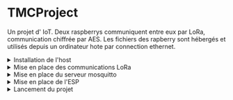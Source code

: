 # TMCProject
Un projet d' IoT. Deux raspberrys communiquent entre eux par LoRa, communication chiffrée par AES.
Les fichiers des rapberry sont hébergés et utilisés depuis un ordinateur hote par connection ethernet.


<details><summary>Installation de l'host</summary>
<p>

Afin de commencer l'installation de l'host nous allons créer notre répertoire ainsi que télécharger, et monter l'OS de notre raspberry. Ici notre path sera /home/florian/TMCProject/RASPI, il faut donc l'adapter à notre situation.  

```
	$ mkdir RASPI
	$ cd RASPI
	$ mkdir client
	$ mkdir boot
	$ wget https://downloads.raspberrypi.org/raspios_lite_arm64/images/raspios_lite_arm64-2022-09-26/2022-09-22-raspios-bullseye-arm64-lite.img.xz
	$ unxz 2022-09-22-raspios-bullseye-arm64-lite.img.xz
	$ sudo losetup -fP 2022-09-22-raspios-bullseye-arm64-lite.img
	$ losetup -a | grep rasp
```

Suite à cette commande on récupère le numéro du loop correspondant à notre image. Pour les commandes suivantes ce numéro sera remplacé par un X.

```
	$ sudo mount /dev/loopXp2 /mnt
	$ sudo rsync -xa --progress /mnt/ client/
	$ sudo umount /mnt
	$ sudo mount /dev/loopXp1 /mnt
	$ cp -r /mnt/* boot/
	$ sudo umount /mnt
```

Nos systèmes de fichiers sont désormais presque prêt pour démarrer notre raspberry, il reste cependant la configuration à faire. Pour ce faire nous allons devoir activer le NFS.
```
	$ sudo apt install nfs-kernel-server
```

On modifie également le fichier /etc/exports en ajoutant à la fin les lignes:
```
/home/florian/TMCProject/RASPI/client *(rw,sync,no_subtree_check,no_root_squash)
/home/florian/TMCProject/RASPI/boot *(rw,sync,no_subtree_check,no_root_squash
``` 

Puis on active et relance nos services.

```
	$ sudo systemctl enable nfs-kernel-server
	$ sudo systemctl enable rpcbind
	$ sudo systemctl restart nfs-kernel-server
```

On récupère ensuite le nom de notre interface réseau Ethernet grâce à la commande:
```
	$ ip a
```

On remplacera donc le nom de l'interface par celle-ci dans le script "script_boot_rpi".  On pensera aussi à y modifier le path dans la dernière ligne du script.

On modifie aussi le fichier cmdline.txt :
```
console=serial0,115200 console=tty1 root=/dev/nfs nfsroot=10.20.30.1:/home/florian/TMCProject/RASPI/client,tcp,vers=3 rw ip=dhcp rootwait
```

Puis le fichier /client/etc/fstab:
```
proc /proc proc defaults 0 0
10.20.30.1:/home/florian/TMCProject/RASPI/boot /boot nfs defaults,vers=3 0 0
```

Puis on édit le fichier /client/lib/systemd/system/sshswitch.service afin qu'il ressemble à ça :
```
[Unit]
Description=Turn on SSH if /boot/ssh is present
After=regenerate_ssh_host_keys.service
[Service]
Type=oneshot
ExecStart=/bin/sh -c "systemctl enable --now ssh"
[Install]
WantedBy=multi-user.target
```

Il ne reste donc plu-qu’à démarrer le script et nous connecter à notre raspberry.
</p>
</details>

<details><summary>Mise en place des communications LoRa</summary>
<p>
Afin de faire communiquer nos deux raspberrys nous allons utiliser le LoRa et plus précisément la bibliothèque RadioHead qui nécessite elle même la bibliothèque bcm2835. Mais avant de les installer nous devons activer le bus PCI utilisé par le composant LoRa.
Pour cela nous avons juste à éditer le fichier /RASPI/boot/config.txt
en modifiant les lignes de la façon suivante : 
```
	# Uncomment some or all of these to enable the optional hardware interfaces
	#dtparam=i2c_arm=on
	#dtparam=i2s=on
	dtparam=spi=on
	dtoverlay=gpio-no-irq
``` 
</p>

Nous installons ensuite nos bibliothèques:
```
	$ wget http://www.airspayce.com/mikem/bcm2835/bcm2835-1.71.tar.gz
	$ tar zxvf bcm2835-1.71.tar.gz
	$ cd bcm2835-1.71
	$ ./configure
	$ make
	$ sudo make check
	$ sudo make instal
	$ cd ..
	$ git clone https://github.com/hallard/RadioHead
```

Puis nous allons copier nos l'un des deux programmes rf95_server.cpp et rf_95_client.cpp dans le répertoire RadioHead/exemples/raspi/rf95. Le programme lié au serveur pour le Raspberry lié au serveur et inversement.

</details>

<details><summary>Mise en place du serveur mosquitto</summary>

Sur le Raspberry lié au client LoRa précédemment configuré nous allons devoir installer mosquitto:
```
	$ sudo apt-get install mosquitto
	$ sudo apt-get install mosquitto-clients
``` 
Puis nous éditerons le fichier /etc/mosquitto/mosquito.conf pour le transformer en : 
```
# Place your local configuration in /etc/mosquitto/conf.d/
#
# A full description of the configuration file is at
# /usr/share/doc/mosquitto/examples/mosquitto.conf.example

pid_file /run/mosquitto/mosquitto.pid

persistence true
persistence_location /var/lib/mosquitto/

#log_dest file /var/log/mosquitto/mosquitto.log

include_dir /etc/mosquitto/conf.d

allow_anonymous false
password_file /etc/mosquitto/mosquitto_passwd
```
Nous allons par la suite créer un utilisateur ici "esp" avec pour mot de passe "tmctmctmc":
```
 	$ sudo mosquitto_passwd -c /etc/mosquitto/mosquitto_passwd esp
```

Puis nous copions les fichiers tcp.conf et tls.conf fournit dans le git dans le répertoire /etc/mosquitto/conf.d/

Le serveur mis en place il nous reste donc à configurer nos certificats pour cela nous allons juste à exécuter le script genCertif, préalablement placé dans le répertoire /client/home/pi/CA_ECC/

Une fois cela fait nous démarrons le service mosquitto :
```
	$ sudo systemctl enable mosquitto.service
	$ sudo systemctl start mosquitto.service
```
En cas de problème de connexion il faudra exécuter le script setupRedirect depuis le Raspberry.
</details>
<details><summary>Mise en place de l'ESP</summary>
Pour commencer à mettre en place l'ESP nous allons premièrement installer mongoose-os et docker.io

```
	$ sudo add-apt-repository ppa:mongoose-os/mos
	$ sudo apt update
	$ sudo apt install mos_latest
	$ mos --help
	$ sudo apt install docker.io
	$ sudo groupadd docker
	$ sudo usermod -aG docker $USER
``` 

Nous exécutons donc le script atecECC, nous sommes toujours dans le répertoire /TMCProject/.
Notre esp est donc prêt a être utilisé. 
Nous devons vérifier et corriger si ce n'est pas le cas que notre certificat client est bien sous le format 
```
-----BEGIN CERTIFICATE-----
...
-----END CERTIFICATE----
```  
</details>
<details><summary>Lancement du projet</summary>
Pour pouvoir lancer et démarrer notre projet nous devons commencer à installer 2 hôtes comme expliquer en partie 1.
Sur la machine du serveur LoRa nous allons juste démarrer le script "script_boot_rpi" , puis nous connecter en ssh sur le Raspberry, installer notre serveur LoRa comme indiqué en partie 2. et exécuter la commande suivante dans le répertoire /RadioHead/exemples/raspi/rf95/
```
	$ make rf95_server && sudo ./rf95_server
```
Notre serveur est désormais lancé et en écoute.

Nous n'avons plus qu’à lancer le client LoRa pour cela sur la machine du client nous allons juste démarrer le script "script_boot_rpi" s'y connecter puis mettre en place le serveur Mosquitto et l'esp comme indiqué en partie 3 et 4. Une fois cela fait nous allons démarrer le script "script_ap" depuis le raspberry. Depuis l'hôte nous exécutons depuis le répertoire /my_app/ la commande suivante:
```
	$ sudo mos build --local --platform esp8266 && sudo mos flash && sudo mos console
```
Notre esp devrait donc se connecter au réseau wifi créé par le Raspberry (scrit_ap).
Il ne nous reste plus qu'à , depuis le Raspberry, exécuter la commande suivante dans le répertoire /RadioHead/exemples/raspi/rf95/
```
	$ make rf95_client && sudo ./rf95_client
```
Notre projet est donc désormais fonctionnel.
</details>


